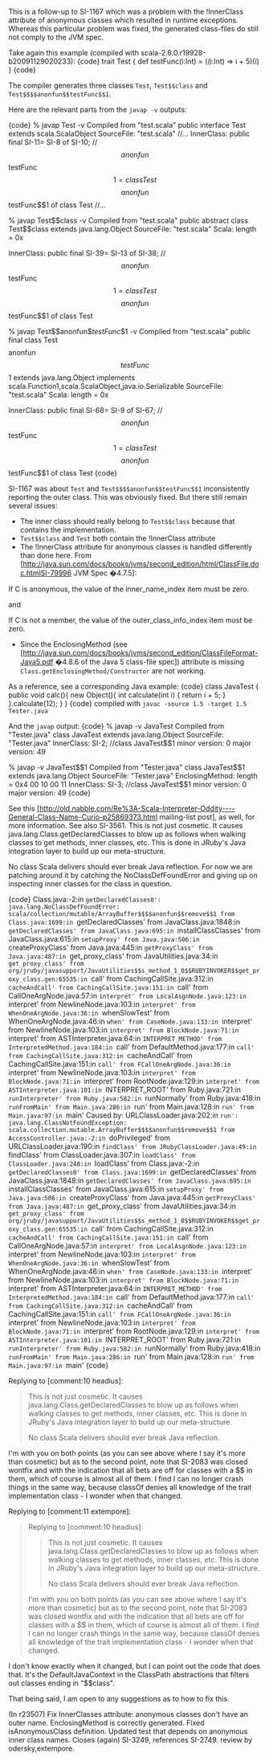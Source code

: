 This is a follow-up to SI-1167 which was a problem with the !InnerClass attribute of anonymous classes which resulted in runtime exceptions.  Whereas this particular problem was fixed, the generated class-files do still not comply to the JVM spec. 

Take again this example (compiled with scala-2.8.0.r19928-b20091129020233):
{code}
trait Test {
 def testFunc(i:Int) = ((i:Int) => i + 5)(i)
}
{code}

The compiler generates three classes `Test`, `Test$$class` and `Test$$$$anonfun$$testFunc$$1`.

Here are the relevant parts from the `javap -v` outputs:

{code}
% javap Test -v
Compiled from "test.scala"
public interface Test extends scala.ScalaObject
  SourceFile: "test.scala"
//...
  InnerClass: 
   public final SI-11= SI-8 of SI-10; //$$anonfun$$testFunc$$1=class Test$$$$anonfun$$testFunc$$1 of class Test
//...

% javap Test\$$class -v
Compiled from "test.scala"
public abstract class Test$$class extends java.lang.Object
  SourceFile: "test.scala"
  Scala: length = 0x
   
  InnerClass: 
   public final SI-39= SI-13 of SI-38; //$$anonfun$$testFunc$$1=class Test$$$$anonfun$$testFunc$$1 of class Test

% javap Test\$$\$$anonfun\$$testFunc\$$1 -v
Compiled from "test.scala"
public final class Test$$$$anonfun$$testFunc$$1 extends java.lang.Object implements scala.Function1,scala.ScalaObject,java.io.Serializable
  SourceFile: "test.scala"
  Scala: length = 0x
   
  InnerClass: 
   public final SI-68= SI-9 of SI-67; //$$anonfun$$testFunc$$1=class Test$$$$anonfun$$testFunc$$1 of class Test
{code}

SI-1167 was about `Test` and `Test$$$$anonfun$$testFunc$$1` inconsistently reporting the outer class. This was obviously fixed. But there still remain several issues:
 * The inner class should really belong to `Test$$class` because that contains the implementation.
 * `Test$$class` and `Test` both contain the !InnerClass attribute
 * The !InnerClass attribute for anonymous classes is handled differently than done here. From [http://java.sun.com/docs/books/jvms/second_edition/html/ClassFile.doc.htmlSI-79996 JVM Spec �4.7.5]: 

  If C is anonymous, the value of the inner_name_index item must be zero.

 and

  If C is not a member, the value of the outer_class_info_index item must be zero.

 * Since the EnclosingMethod (see [http://java.sun.com/docs/books/jvms/second_edition/ClassFileFormat-Java5.pdf �4.8.6 of the Java 5 class-file spec]) attribute is missing `Class.getEnclosingMethod/Constructor` are not working.

As a reference, see a corresponding Java example:
{code}
class JavaTest {
  public void calc(){
    new Object(){
      int calculate(int i) { return i + 5; }
    }.calculate(12);
  }
}
{code}
compiled with `javac -source 1.5 -target 1.5 Tester.java`

And the `javap` output:
{code}
% javap -v JavaTest
Compiled from "Tester.java"
class JavaTest extends java.lang.Object
  SourceFile: "Tester.java"
  InnerClass: 
   SI-2; //class JavaTest$$1
  minor version: 0
  major version: 49

% javap -v JavaTest\$$1
Compiled from "Tester.java"
class JavaTest$$1 extends java.lang.Object
  SourceFile: "Tester.java"
  EnclosingMethod: length = 0x4
   00 10 00 11 
  InnerClass: 
   SI-3; //class JavaTest$$1
  minor version: 0
  major version: 49
{code}

See this [http://old.nabble.com/Re%3A-Scala-Interpreter-Oddity----General-Class-Name-Curio-p25869373.html mailing-list post], as well, for more information.
See also SI-3561.
This is not just cosmetic. It causes java.lang.Class.getDeclaredClasses to blow up as follows when walking classes to get methods, inner classes, etc. This is done in JRuby's Java integration layer to build up our meta-structure.

No class Scala delivers should ever break Java reflection. For now we are patching around it by catching the NoClassDefFoundError and giving up on inspecting inner classes for the class in question.

{code}
Class.java:-2:in `getDeclaredClasses0': java.lang.NoClassDefFoundError: scala/collection/mutable/ArrayBuffer$$$$anonfun$$remove$$1
	from Class.java:1699:in `getDeclaredClasses'
	from JavaClass.java:1848:in `getDeclaredClasses'
	from JavaClass.java:695:in `installClassClasses'
	from JavaClass.java:615:in `setupProxy'
	from Java.java:506:in `createProxyClass'
	from Java.java:445:in `getProxyClass'
	from Java.java:487:in `get_proxy_class'
	from JavaUtilities.java:34:in `get_proxy_class'
	from org/jruby/javasupport/JavaUtilities$$s_method_1_0$$RUBYINVOKER$$get_proxy_class.gen:65535:in `call'
	from CachingCallSite.java:312:in `cacheAndCall'
	from CachingCallSite.java:151:in `call'
	from CallOneArgNode.java:57:in `interpret'
	from LocalAsgnNode.java:123:in `interpret'
	from NewlineNode.java:103:in `interpret'
	from WhenOneArgNode.java:36:in `whenSlowTest'
	from WhenOneArgNode.java:46:in `when'
	from CaseNode.java:133:in `interpret'
	from NewlineNode.java:103:in `interpret'
	from BlockNode.java:71:in `interpret'
	from ASTInterpreter.java:64:in `INTERPRET_METHOD'
	from InterpretedMethod.java:184:in `call'
	from DefaultMethod.java:177:in `call'
	from CachingCallSite.java:312:in `cacheAndCall'
	from CachingCallSite.java:151:in `call'
	from FCallOneArgNode.java:36:in `interpret'
	from NewlineNode.java:103:in `interpret'
	from BlockNode.java:71:in `interpret'
	from RootNode.java:129:in `interpret'
	from ASTInterpreter.java:101:in `INTERPRET_ROOT'
	from Ruby.java:721:in `runInterpreter'
	from Ruby.java:582:in `runNormally'
	from Ruby.java:418:in `runFromMain'
	from Main.java:286:in `run'
	from Main.java:128:in `run'
	from Main.java:97:in `main'
Caused by:
URLClassLoader.java:202:in `run': java.lang.ClassNotFoundException: scala.collection.mutable.ArrayBuffer$$$$anonfun$$remove$$1
	from AccessController.java:-2:in `doPrivileged'
	from URLClassLoader.java:190:in `findClass'
	from JRubyClassLoader.java:49:in `findClass'
	from ClassLoader.java:307:in `loadClass'
	from ClassLoader.java:248:in `loadClass'
	from Class.java:-2:in `getDeclaredClasses0'
	from Class.java:1699:in `getDeclaredClasses'
	from JavaClass.java:1848:in `getDeclaredClasses'
	from JavaClass.java:695:in `installClassClasses'
	from JavaClass.java:615:in `setupProxy'
	from Java.java:506:in `createProxyClass'
	from Java.java:445:in `getProxyClass'
	from Java.java:487:in `get_proxy_class'
	from JavaUtilities.java:34:in `get_proxy_class'
	from org/jruby/javasupport/JavaUtilities$$s_method_1_0$$RUBYINVOKER$$get_proxy_class.gen:65535:in `call'
	from CachingCallSite.java:312:in `cacheAndCall'
	from CachingCallSite.java:151:in `call'
	from CallOneArgNode.java:57:in `interpret'
	from LocalAsgnNode.java:123:in `interpret'
	from NewlineNode.java:103:in `interpret'
	from WhenOneArgNode.java:36:in `whenSlowTest'
	from WhenOneArgNode.java:46:in `when'
	from CaseNode.java:133:in `interpret'
	from NewlineNode.java:103:in `interpret'
	from BlockNode.java:71:in `interpret'
	from ASTInterpreter.java:64:in `INTERPRET_METHOD'
	from InterpretedMethod.java:184:in `call'
	from DefaultMethod.java:177:in `call'
	from CachingCallSite.java:312:in `cacheAndCall'
	from CachingCallSite.java:151:in `call'
	from FCallOneArgNode.java:36:in `interpret'
	from NewlineNode.java:103:in `interpret'
	from BlockNode.java:71:in `interpret'
	from RootNode.java:129:in `interpret'
	from ASTInterpreter.java:101:in `INTERPRET_ROOT'
	from Ruby.java:721:in `runInterpreter'
	from Ruby.java:582:in `runNormally'
	from Ruby.java:418:in `runFromMain'
	from Main.java:286:in `run'
	from Main.java:128:in `run'
	from Main.java:97:in `main'
{code}


Replying to [comment:10 headius]:
> This is not just cosmetic. It causes java.lang.Class.getDeclaredClasses to blow up as follows when walking classes to get methods, inner classes, etc. This is done in JRuby's Java integration layer to build up our meta-structure.
> 
> No class Scala delivers should ever break Java reflection.

I'm with you on both points (as you can see above where I say it's more than cosmetic) but as to the second point, note that SI-2083 was closed wontfix and with the indication that all bets are off for classes with a $$ in them, which of course is almost all of them.  I find I can no longer crash things in the same way, because classOf denies all knowledge of the trait implementation class - I wonder when that changed.

Replying to [comment:11 extempore]:
> Replying to [comment:10 headius]:
> > This is not just cosmetic. It causes java.lang.Class.getDeclaredClasses to blow up as follows when walking classes to get methods, inner classes, etc. This is done in JRuby's Java integration layer to build up our meta-structure.
> > 
> > No class Scala delivers should ever break Java reflection.
> 
> I'm with you on both points (as you can see above where I say it's more than cosmetic) but as to the second point, note that SI-2083 was closed wontfix and with the indication that all bets are off for classes with a $$ in them, which of course is almost all of them.  I find I can no longer crash things in the same way, because classOf denies all knowledge of the trait implementation class - I wonder when that changed.

I don't know exactly when it changed, but I can point out the code that does that. It's the DefaultJavaContext in the ClassPath abstractions that filters out classes ending in "$$class".

That being said, I am open to any suggestions as to how to fix this.


(In r23507) Fix InnerClasses attribute: anonymous classes don't have
an outer name. EnclosingMethod is correctly generated. 
Fixed isAnonymousClass definition. Updated test that
depends on anonymous inner class names.
Closes (again) SI-3249, references SI-2749. 
review by odersky,extempore.
